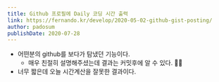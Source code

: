 ```yaml
---
title: Github 프로필에 Daily 코딩 시간 출력 
link: https://fernando.kr/develop/2020-05-02-github-gist-posting/
author: padosum
publishDate: 2020-07-28
---
```

- 어떤분의 github를 보다가 탐냈던 기능이다.  
  - 매우 친절히 설명해주셨는데 결과는 커밋후에 알 수 있다. 🙇‍♀️
- 너무 짧은데 오늘 시간계산을 잘못한 결과이다.